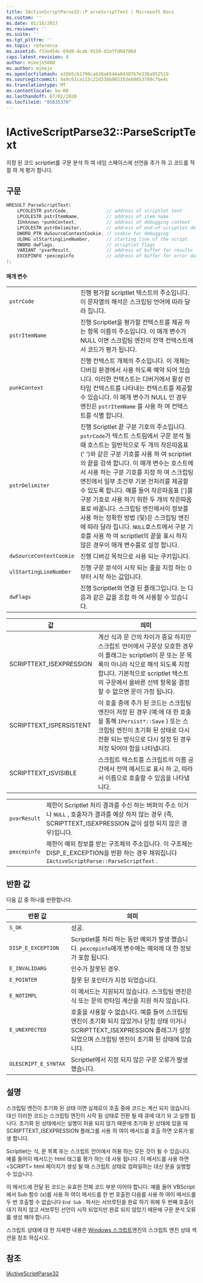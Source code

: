 ```yaml
---
title: IActiveScriptParse32::P arseScriptText | Microsoft Docs
ms.custom: ''
ms.date: 01/18/2017
ms.reviewer: ''
ms.suite: ''
ms.tgt_pltfrm: ''
ms.topic: reference
ms.assetid: f33e454c-69d8-4cab-9150-d1e7fd04786d
caps.latest.revision: 4
author: mikejo5000
ms.author: mikejo
ms.openlocfilehash: e26b5cb1790cab38a6544a04307b7e336a952519
ms.sourcegitcommit: 9a9c61ca115c22d33bb902153eb0853789c7be4c
ms.translationtype: MT
ms.contentlocale: ko-KR
ms.lasthandoff: 07/02/2020
ms.locfileid: "85835370"
---
```

# <a name="iactivescriptparse32parsescripttext"></a>IActiveScriptParse32::ParseScriptText
지정 된 코드 scriptlet를 구문 분석 하 여 네임 스페이스에 선언을 추가 하 고 코드를 적절 하 게 평가 합니다.  
  
## <a name="syntax"></a>구문  
  
```cpp
HRESULT ParseScriptText(  
    LPCOLESTR pstrCode,              // address of scriptlet text  
    LPCOLESTR pstrItemName,          // address of item name  
    IUnknown *punkContext,           // address of debugging context  
    LPCOLESTR pstrDelimiter,         // address of end-of-scriptlet delimiter  
    DWORD_PTR dwSourceContextCookie, // cookie for debugging  
    ULONG ulStartingLineNumber,      // starting line of the script  
    DWORD dwFlags,                   // scriptlet flags  
    VARIANT *pvarResult,             // address of buffer for results  
    EXCEPINFO *pexcepinfo            // address of buffer for error data  
);  
```  
  
#### <a name="parameters"></a>매개 변수  
  
|||  
|-|-|  
|`pstrCode`|진행 평가할 scriptlet 텍스트의 주소입니다. 이 문자열의 해석은 스크립팅 언어에 따라 달라 집니다.|  
|`pstrItemName`|진행 Scriptlet을 평가할 컨텍스트를 제공 하는 항목 이름의 주소입니다. 이 매개 변수가 NULL 이면 스크립팅 엔진의 전역 컨텍스트에서 코드가 평가 됩니다.|  
|`punkContext`|진행 컨텍스트 개체의 주소입니다. 이 개체는 디버깅 환경에서 사용 하도록 예약 되어 있습니다. 이러한 컨텍스트는 디버거에서 활성 런타임 컨텍스트를 나타내는 컨텍스트를 제공할 수 있습니다. 이 매개 변수가 NULL 인 경우 엔진은 `pstrItemName` 를 사용 하 여 컨텍스트를 식별 합니다.|  
|`pstrDelimiter`|진행 Scriptlet 끝 구분 기호의 주소입니다. `pstrCode`가 텍스트 스트림에서 구문 분석 될 때 호스트는 일반적으로 두 개의 작은따옴표 (' ')와 같은 구분 기호를 사용 하 여 scriptlet의 끝을 검색 합니다. 이 매개 변수는 호스트에서 사용 하는 구분 기호를 지정 하 여 스크립팅 엔진에서 일부 조건부 기본 전처리를 제공할 수 있도록 합니다. 예를 들어 작은따옴표 [']를 구분 기호로 사용 하기 위한 두 개의 작은따옴표로 바꿉니다. 스크립팅 엔진에서이 정보를 사용 하는 정확한 방법 (및)은 스크립팅 엔진에 따라 달라 집니다. `NULL`호스트에서 구분 기호를 사용 하 여 scriptlet의 끝을 표시 하지 않은 경우이 매개 변수를로 설정 합니다.|  
|`dwSourceContextCookie`|진행 디버깅 목적으로 사용 되는 쿠키입니다.|  
|`ulStartingLineNumber`|진행 구문 분석이 시작 되는 줄을 지정 하는 0부터 시작 하는 값입니다.|  
|`dwFlags`|진행 Scriptlet와 연결 된 플래그입니다. 는 다음과 같은 값을 조합 하 여 사용할 수 있습니다.|  
  
|값|의미|  
|-----------|-------------|  
|SCRIPTTEXT_ISEXPRESSION|계산 식과 문 간의 차이가 중요 하지만 스크립트 언어에서 구문상 모호한 경우이 플래그는 scriptlet이 문 또는 문 목록이 아니라 식으로 해석 되도록 지정 합니다. 기본적으로 scriptlet 텍스트의 구문에서 올바른 선택 항목을 결정할 수 없으면 문이 가정 됩니다.|  
|SCRIPTTEXT_ISPERSISTENT|이 호출 중에 추가 된 코드는 스크립팅 엔진이 저장 된 경우 (예:에 대 한 호출을 통해 `IPersist*::Save` ) 또는 스크립팅 엔진이 초기화 된 상태로 다시 전환 되는 방식으로 다시 설정 된 경우 저장 되어야 함을 나타냅니다.|  
|SCRIPTTEXT_ISVISIBLE|스크립트 텍스트를 스크립트의 이름 공간에서 전역 메서드로 표시 하 고, 따라서 이름으로 호출할 수 있음을 나타냅니다.|  
  
|||  
|-|-|  
|`pvarResult`|제한이 Scriptlet 처리 결과를 수신 하는 버퍼의 주소 이거나 `NULL` , 호출자가 결과를 예상 하지 않는 경우 (즉, SCRIPTTEXT_ISEXPRESSION 값이 설정 되지 않은 경우)입니다.|  
|`pexcepinfo`|제한이 예외 정보를 받는 구조체의 주소입니다. 이 구조체는 DISP_E_EXCEPTION을 반환 하는 경우 채워집니다 `IActiveScriptParse::ParseScriptText` .|  
  
## <a name="return-value"></a>반환 값  
 다음 값 중 하나를 반환합니다.  
  
|반환 값|의미|  
|------------------|-------------|  
|`S_OK`|성공.|  
|`DISP_E_EXCEPTION`|Scriptlet를 처리 하는 동안 예외가 발생 했습니다. `pexcepinfo`매개 변수에는 예외에 대 한 정보가 포함 됩니다.|  
|`E_INVALIDARG`|인수가 잘못된 경우.|  
|`E_POINTER`|잘못 된 포인터가 지정 되었습니다.|  
|`E_NOTIMPL`|이 메서드는 지원되지 않습니다. 스크립팅 엔진은 식 또는 문의 런타임 계산을 지원 하지 않습니다.|  
|`E_UNEXPECTED`|호출을 사용할 수 없습니다. 예를 들어 스크립팅 엔진이 초기화 되지 않았거나 닫힘 상태 이거나 SCRIPTTEXT_ISEXPRESSION 플래그가 설정 되었으며 스크립팅 엔진이 초기화 된 상태에 있습니다.|  
|`OLESCRIPT_E_SYNTAX`|Scriptlet에서 지정 되지 않은 구문 오류가 발생 했습니다.|  
  
## <a name="remarks"></a>설명  
 스크립팅 엔진이 초기화 된 상태 이면 실제로이 호출 중에 코드는 계산 되지 않습니다. 대신 이러한 코드는 스크립팅 엔진이 시작 됨 상태로 전환 될 때 큐에 대기 되 고 실행 됩니다. 초기화 된 상태에서는 실행이 허용 되지 않기 때문에 초기화 된 상태에 있을 때 SCRIPTTEXT_ISEXPRESSION 플래그를 사용 하 여이 메서드를 호출 하면 오류가 발생 합니다.  
  
 Scriptlet는 식, 문 목록 또는 스크립트 언어에서 허용 하는 모든 것이 될 수 있습니다. 예를 들어이 메서드는 html 태그를 평가 하는 데 사용 됩니다 .이 메서드를 사용 하면 \<SCRIPT> html 페이지가 생성 될 때 스크립트 상태로 컴파일하는 대신 문을 실행할 수 있습니다.  
  
 이 메서드에 전달 된 코드는 유효한 전체 코드 부분 이어야 합니다. 예를 들어 VBScript에서 Sub 함수 (x)를 사용 하 여이 메서드를 한 번 호출한 다음를 사용 하 여이 메서드를 두 번 호출할 수 없습니다 `End Sub` . 파서는 서브루틴을 완료 하기 위해 두 번째 호출이 대기 하지 않고 서브루틴 선언이 시작 되었지만 완료 되지 않았기 때문에 구문 분석 오류를 생성 해야 합니다.  
  
 스크립트 상태에 대 한 자세한 내용은 [Windows 스크립트](../../winscript/windows-script-engines.md)엔진의 스크립트 엔진 상태 섹션을 참조 하십시오.  
  
## <a name="see-also"></a>참조  
 [IActiveScriptParse32](../../winscript/reference/iactivescriptparse32.md)